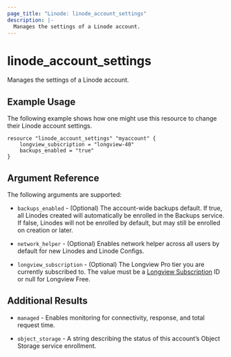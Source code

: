 ```yaml
---
page_title: "Linode: linode_account_settings"
description: |-
  Manages the settings of a Linode account.
---
```


# linode\_account\_settings

Manages the settings of a Linode account.

## Example Usage

The following example shows how one might use this resource to change their Linode account settings.

```hcl
resource "linode_account_settings" "myaccount" {
    longview_subscription = "longview-40"
    backups_enabled = "true"
}
```

## Argument Reference

The following arguments are supported:

* `backups_enabled` - (Optional) The account-wide backups default. If true, all Linodes created will automatically be enrolled in the Backups service. If false, Linodes will not be enrolled by default, but may still be enrolled on creation or later.

* `network_helper` - (Optional) Enables network helper across all users by default for new Linodes and Linode Configs.

* `longview_subscription` - (Optional) The Longview Pro tier you are currently subscribed to. The value must be a [Longview Subscription](https://www.linode.com/docs/api/longview/#longview-subscriptions-list) ID or null for Longview Free.

## Additional Results

* `managed` - Enables monitoring for connectivity, response, and total request time.

* `object_storage` - A string describing the status of this account’s Object Storage service enrollment.
